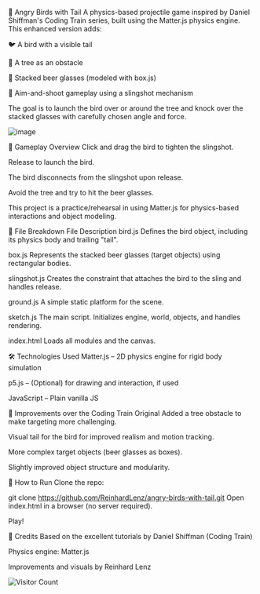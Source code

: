 🎯 Angry Birds with Tail
A physics-based projectile game inspired by Daniel Shiffman's Coding Train series, built using the Matter.js physics engine. This enhanced version adds:

🐦 A bird with a visible tail

🌳 A tree as an obstacle

🍺 Stacked beer glasses (modeled with box.js)

🎯 Aim-and-shoot gameplay using a slingshot mechanism

The goal is to launch the bird over or around the tree and knock over the stacked glasses with carefully chosen angle and force.

![image](https://github.com/ReinhardLenz/angry-birds-with-tail/assets/71219487/0a92b505-ec53-4b8c-9e2c-7e6240b830aa)


🚀 Gameplay Overview
Click and drag the bird to tighten the slingshot.

Release to launch the bird.

The bird disconnects from the slingshot upon release.

Avoid the tree and try to hit the beer glasses.

This project is a practice/rehearsal in using Matter.js for physics-based interactions and object modeling.

🧩 File Breakdown
File	Description
bird.js	Defines the bird object, including its physics body and trailing "tail".

box.js	Represents the stacked beer glasses (target objects) using rectangular bodies.


slingshot.js	Creates the constraint that attaches the bird to the sling and handles release.

ground.js	A simple static platform for the scene.

sketch.js	The main script. Initializes engine, world, objects, and handles rendering.

index.html	Loads all modules and the canvas.

🛠 Technologies Used
Matter.js – 2D physics engine for rigid body simulation

p5.js – (Optional) for drawing and interaction, if used

JavaScript – Plain vanilla JS

🌳 Improvements over the Coding Train Original
Added a tree obstacle to make targeting more challenging.

Visual tail for the bird for improved realism and motion tracking.

More complex target objects (beer glasses as boxes).

Slightly improved object structure and modularity.

📁 How to Run
Clone the repo:

git clone https://github.com/ReinhardLenz/angry-birds-with-tail.git
Open index.html in a browser (no server required).

Play!

🧠 Credits
Based on the excellent tutorials by Daniel Shiffman (Coding Train)

Physics engine: Matter.js

Improvements and visuals by Reinhard Lenz

![Visitor Count](https://komarev.com/ghpvc/?username=ReinhardLenz&repo=angry-birds-with-tail&color=green)
